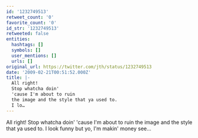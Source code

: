 ```yaml
---
id: '1232749513'
retweet_count: '0'
favorite_count: '0'
id_str: '1232749513'
retweeted: false
entities:
  hashtags: []
  symbols: []
  user_mentions: []
  urls: []
original_url: https://twitter.com/jth/status/1232749513
date: '2009-02-21T00:51:52.000Z'
title: |-
  All right!
  Stop whatcha doin'
  'cause I'm about to ruin
  the image and the style that ya used to.
  I lo…
---
```


All right!
Stop whatcha doin'
'cause I'm about to ruin
the image and the style that ya used to.
I look funny
but yo, I'm makin' money see...